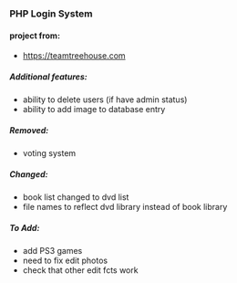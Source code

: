 ### PHP Login System

#### project from:
* https://teamtreehouse.com

##### Additional features:
* ability to delete users (if have admin status)
* ability to add image to database entry

##### Removed:
* voting system

##### Changed:
* book list changed to dvd list
* file names to reflect dvd library instead of book library

##### To Add:
* add PS3 games
* need to fix edit photos
* check that other edit fcts work
